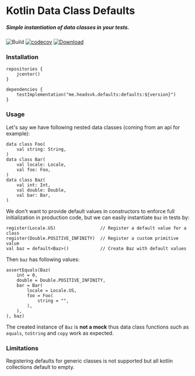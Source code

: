 # Kotlin Data Class Defaults
##### Simple instantiation of data classes in your tests.

![Build](https://github.com/headsvk/defaults/workflows/Build/badge.svg)
[![codecov](https://codecov.io/gh/headsvk/defaults/branch/main/graph/badge.svg?token=G29O34T1M8)]()
[![Download](https://api.bintray.com/packages/headsvk/defaults/defaults/images/download.svg) ](https://bintray.com/headsvk/defaults/defaults/_latestVersion)

### Installation
```
repositories {
    jcenter()
}

dependencies {
    testImplementation("me.headsvk.defaults:defaults:${version}")
}
```

### Usage
Let's say we have following nested data classes (coming from an api for example):
```
data class Foo(
    val string: String,
)
data class Bar(
    val locale: Locale,
    val foo: Foo,
)
data class Baz(
    val int: Int,
    val double: Double,
    val bar: Bar,
)
```

We don't want to provide default values in constructors to enforce full initialization in production code,
but we can easily instantiate `Baz` in tests by:
```
register(Locale.US)                 // Register a default value for a class
register(Double.POSITIVE_INFINITY)  // Register a custom primitive value
val baz = default<Baz>()            // Create Baz with default values
```

Then `baz` has following values:
```
assertEquals(Baz(
    int = 0,
    double = Double.POSITIVE_INFINITY,
    bar = Bar(
        locale = Locale.US,
        foo = Foo(
            string = "",
        ),
    ),
), baz) 
```

The created instance of `Baz` is **not a mock** thus data class functions such as `equals`, 
`toString` and `copy` work as expected.

### Limitations
Registering defaults for generic classes is not supported but all kotlin collections default to empty.

